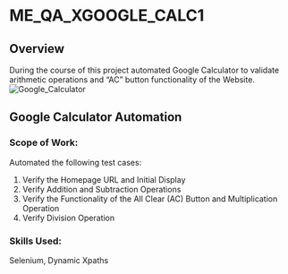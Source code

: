 # ME_QA_XGOOGLE_CALC1

## Overview
During the course of this project automated Google Calculator to validate arithmetic operations and  “AC” button functionality of the Website.
![Google_Calculator](https://github.com/user-attachments/assets/86eb8f49-979d-4c00-ab79-57fedc315420)

## Google Calculator Automation
### Scope of Work:
Automated the following test cases:
  1. Verify the Homepage URL and Initial Display
  2. Verify Addition and Subtraction Operations
  3. Verify the Functionality of the All Clear (AC) Button and Multiplication Operation
  4. Verify Division Operation

### Skills Used:
Selenium, Dynamic Xpaths
